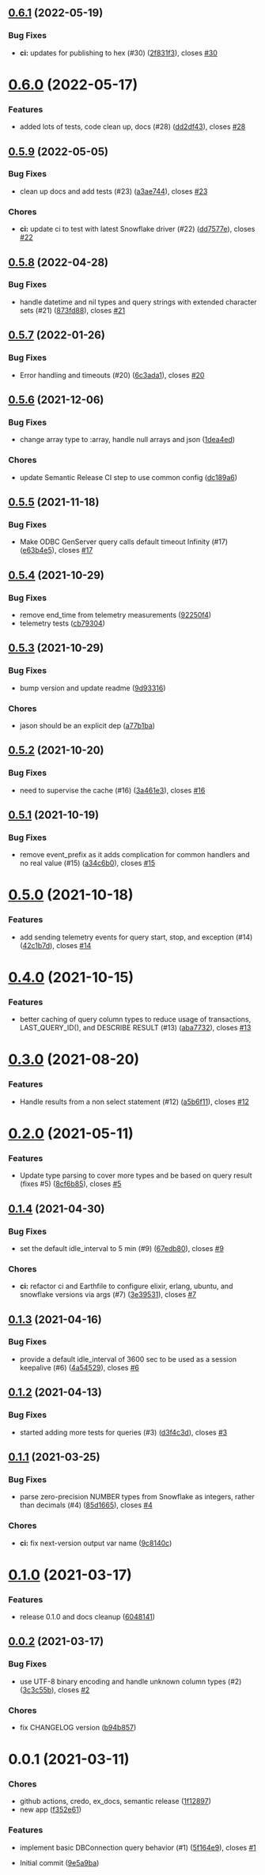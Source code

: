 ## [0.6.1](https://github.com/HGInsights/snowpack/compare/v0.6.0...v0.6.1) (2022-05-19)


### Bug Fixes

* **ci:** updates for publishing to hex (#30) ([2f831f3](https://github.com/HGInsights/snowpack/commit/2f831f3760ea4a1eff4a9b8563c436856f317f72)), closes [#30](https://github.com/HGInsights/snowpack/issues/30)

# [0.6.0](https://github.com/HGInsights/snowpack/compare/v0.5.9...v0.6.0) (2022-05-17)


### Features

* added lots of tests, code clean up, docs (#28) ([dd2df43](https://github.com/HGInsights/snowpack/commit/dd2df43e3734598a47be9fbdcc730f3688f61c4c)), closes [#28](https://github.com/HGInsights/snowpack/issues/28)

## [0.5.9](https://github.com/HGInsights/snowpack/compare/v0.5.8...v0.5.9) (2022-05-05)


### Bug Fixes

* clean up docs and add tests (#23) ([a3ae744](https://github.com/HGInsights/snowpack/commit/a3ae744d1ed2093d85250f0aec261a0d3a531c8f)), closes [#23](https://github.com/HGInsights/snowpack/issues/23)


### Chores

* **ci:** update ci to test with latest Snowflake driver (#22) ([dd7577e](https://github.com/HGInsights/snowpack/commit/dd7577e2dce8b2584e4dd27e7291f73fd53d2287)), closes [#22](https://github.com/HGInsights/snowpack/issues/22)

## [0.5.8](https://github.com/HGInsights/snowpack/compare/v0.5.7...v0.5.8) (2022-04-28)


### Bug Fixes

* handle datetime and nil types and query strings with extended character sets (#21) ([873fd88](https://github.com/HGInsights/snowpack/commit/873fd888aa52a9c6ca6abafdcd9df6099ee913a6)), closes [#21](https://github.com/HGInsights/snowpack/issues/21)

## [0.5.7](https://github.com/HGInsights/snowpack/compare/v0.5.6...v0.5.7) (2022-01-26)


### Bug Fixes

* Error handling and timeouts (#20) ([6c3ada1](https://github.com/HGInsights/snowpack/commit/6c3ada1d1ddebd84ede5e5ca1c956b3bf9c18c2f)), closes [#20](https://github.com/HGInsights/snowpack/issues/20)

## [0.5.6](https://github.com/HGInsights/snowpack/compare/v0.5.5...v0.5.6) (2021-12-06)


### Bug Fixes

* change array type to :array, handle null arrays and json ([1dea4ed](https://github.com/HGInsights/snowpack/commit/1dea4ed38ef5ab53f7a24e53e7f8d7830fc640d2))


### Chores

* update Semantic Release CI step to use common config ([dc189a6](https://github.com/HGInsights/snowpack/commit/dc189a6bbb3792d7b97396c73a9bd70bd18ccbbe))

## [0.5.5](https://github.com/HGInsights/snowpack/compare/v0.5.4...v0.5.5) (2021-11-18)


### Bug Fixes

* Make ODBC GenServer query calls default timeout Infinity (#17) ([e63b4e5](https://github.com/HGInsights/snowpack/commit/e63b4e5e59abc29e6712a79ff3d2cb4f496a9775)), closes [#17](https://github.com/HGInsights/snowpack/issues/17)

## [0.5.4](https://github.com/HGInsights/snowpack/compare/v0.5.3...v0.5.4) (2021-10-29)


### Bug Fixes

* remove end_time from telemetry measurements ([92250f4](https://github.com/HGInsights/snowpack/commit/92250f4da4cb3a932d2843b55937c6a9561d5e3f))
* telemetry tests ([cb79304](https://github.com/HGInsights/snowpack/commit/cb793045bdb1be707f9534c6365dad609777f849))

## [0.5.3](https://github.com/HGInsights/snowpack/compare/v0.5.2...v0.5.3) (2021-10-29)


### Bug Fixes

* bump version and update readme ([9d93316](https://github.com/HGInsights/snowpack/commit/9d9331694a81243a6e1d3bce145d90ebb315e11b))


### Chores

* jason should be an explicit dep ([a77b1ba](https://github.com/HGInsights/snowpack/commit/a77b1bac4d486aa8ebe0c2a17b7e85dab667e7e6))

## [0.5.2](https://github.com/HGInsights/snowpack/compare/v0.5.1...v0.5.2) (2021-10-20)


### Bug Fixes

* need to supervise the cache (#16) ([3a461e3](https://github.com/HGInsights/snowpack/commit/3a461e320aec103e52176642f4ae962d7bdcc6b0)), closes [#16](https://github.com/HGInsights/snowpack/issues/16)

## [0.5.1](https://github.com/HGInsights/snowpack/compare/v0.5.0...v0.5.1) (2021-10-19)


### Bug Fixes

* remove event_prefix as it adds complication for common handlers and no real value (#15) ([a34c6b0](https://github.com/HGInsights/snowpack/commit/a34c6b09f00fc156bad1470b10842a4da20af2e6)), closes [#15](https://github.com/HGInsights/snowpack/issues/15)

# [0.5.0](https://github.com/HGInsights/snowpack/compare/v0.4.0...v0.5.0) (2021-10-18)


### Features

* add sending telemetry events for query start, stop, and exception (#14) ([42c1b7d](https://github.com/HGInsights/snowpack/commit/42c1b7de2286162ffda0ab2e781c8f4a7384aea5)), closes [#14](https://github.com/HGInsights/snowpack/issues/14)

# [0.4.0](https://github.com/HGInsights/snowpack/compare/v0.3.0...v0.4.0) (2021-10-15)


### Features

* better caching of query column types to reduce usage of transactions, LAST_QUERY_ID(), and DESCRIBE RESULT (#13) ([aba7732](https://github.com/HGInsights/snowpack/commit/aba77323488c72398347055bbeaec639236b3d05)), closes [#13](https://github.com/HGInsights/snowpack/issues/13)

# [0.3.0](https://github.com/HGInsights/snowpack/compare/v0.2.0...v0.3.0) (2021-08-20)


### Features

* Handle results from a non select statement (#12) ([a5b6f11](https://github.com/HGInsights/snowpack/commit/a5b6f11859f41dcc6d458c0ddefd43be485c1b12)), closes [#12](https://github.com/HGInsights/snowpack/issues/12)

# [0.2.0](https://github.com/HGInsights/snowpack/compare/v0.1.4...v0.2.0) (2021-05-11)


### Features

* Update type parsing to cover more types and be based on query result (fixes #5) ([8cf6b85](https://github.com/HGInsights/snowpack/commit/8cf6b85a7b3855bb8d56cd78aa85f6503aa23f4b)), closes [#5](https://github.com/HGInsights/snowpack/issues/5)

## [0.1.4](https://github.com/HGInsights/snowpack/compare/v0.1.3...v0.1.4) (2021-04-30)


### Bug Fixes

* set the default idle_interval to 5 min (#9) ([67edb80](https://github.com/HGInsights/snowpack/commit/67edb8056a5e85a57a8b0985cfad9783777297f4)), closes [#9](https://github.com/HGInsights/snowpack/issues/9)


### Chores

* **ci:** refactor ci and Earthfile to configure elixir, erlang, ubuntu, and snowflake versions via args (#7) ([3e39531](https://github.com/HGInsights/snowpack/commit/3e3953193d2221471f279784cc34fd085b1897d3)), closes [#7](https://github.com/HGInsights/snowpack/issues/7)

## [0.1.3](https://github.com/HGInsights/snowpack/compare/v0.1.2...v0.1.3) (2021-04-16)


### Bug Fixes

* provide a default idle_interval of 3600 sec to be used as a session keepalive (#6) ([4a54529](https://github.com/HGInsights/snowpack/commit/4a54529a945352e1a6147a79efe827e0f8cb9836)), closes [#6](https://github.com/HGInsights/snowpack/issues/6)

## [0.1.2](https://github.com/HGInsights/snowpack/compare/v0.1.1...v0.1.2) (2021-04-13)


### Bug Fixes

* started adding more tests for queries (#3) ([d3f4c3d](https://github.com/HGInsights/snowpack/commit/d3f4c3d1b16b46dac3108f0825b6cb2edda4ef79)), closes [#3](https://github.com/HGInsights/snowpack/issues/3)

## [0.1.1](https://github.com/HGInsights/snowpack/compare/v0.1.0...v0.1.1) (2021-03-25)


### Bug Fixes

* parse zero-precision NUMBER types from Snowflake as integers, rather than decimals (#4) ([85d1665](https://github.com/HGInsights/snowpack/commit/85d1665fbf5762668249ca8fc5031640367d6d62)), closes [#4](https://github.com/HGInsights/snowpack/issues/4)


### Chores

* **ci:** fix next-version output var name ([9c8140c](https://github.com/HGInsights/snowpack/commit/9c8140c2894fa44204e56a051a6083bad0a69bb8))

# [0.1.0](https://github.com/HGInsights/snowpack/compare/v0.0.2...v0.1.0) (2021-03-17)


### Features

* release 0.1.0 and docs cleanup ([6048141](https://github.com/HGInsights/snowpack/commit/6048141110d1e8558e83befa2103505de74b6b05))

## [0.0.2](https://github.com/HGInsights/snowpack/compare/v0.0.1...v0.0.2) (2021-03-17)


### Bug Fixes

* use UTF-8 binary encoding and handle unknown column types (#2) ([3c3c55b](https://github.com/HGInsights/snowpack/commit/3c3c55b942f345540c40e35ae6cc7013d6639cd9)), closes [#2](https://github.com/HGInsights/snowpack/issues/2)


### Chores

* fix CHANGELOG version ([b94b857](https://github.com/HGInsights/snowpack/commit/b94b857947b44a612f949ee3b30bff16dd492e59))

# 0.0.1 (2021-03-11)

### Chores

- github actions, credo, ex_docs, semantic release
  ([1f12897](https://github.com/HGInsights/snowpack/commit/1f128971979feb56c086aeed2dd1a47ee6741c22))
- new app ([f352e61](https://github.com/HGInsights/snowpack/commit/f352e617070cb7e2943eae4f9043ad452b5a836f))

### Features

- implement basic DBConnection query behavior (#1)
  ([5f164e9](https://github.com/HGInsights/snowpack/commit/5f164e98f89897eb6b28b56fefbe168c9f5f7f24)), closes
  [#1](https://github.com/HGInsights/snowpack/issues/1)

- Initial commit ([9e5a9ba](https://github.com/HGInsights/snowpack/commit/9e5a9ba3c0d1e1725684dcd86131b4f45c5d237b))
